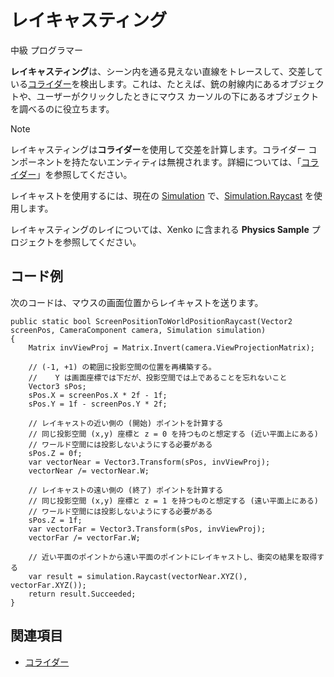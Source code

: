 # レイキャスティング

<span class="label label-doc-level">中級</span>
<span class="label label-doc-audience">プログラマー</span>

**レイキャスティング**は、シーン内を通る見えない直線をトレースして、交差している[コライダー](colliders.md)を検出します。これは、たとえば、銃の射線内にあるオブジェクトや、ユーザーがクリックしたときにマウス カーソルの下にあるオブジェクトを調べるのに役立ちます。

>[!NOTE]
>レイキャスティングは**コライダー**を使用して交差を計算します。コライダー コンポーネントを持たないエンティティは無視されます。詳細については、「[コライダー](colliders.md)」を参照してください。

レイキャストを使用するには、現在の [Simulation](xref:SiliconStudio.Xenko.Physics.Simulation) で、[Simulation.Raycast](xref:SiliconStudio.Xenko.Physics.Simulation.Raycast\(SiliconStudio.Core.Mathematics.Vector3,SiliconStudio.Core.Mathematics.Vector3\)) を使用します。

レイキャスティングのレイについては、Xenko に含まれる **Physics Sample** プロジェクトを参照してください。

## コード例

次のコードは、マウスの画面位置からレイキャストを送ります。

```
public static bool ScreenPositionToWorldPositionRaycast(Vector2 screenPos, CameraComponent camera, Simulation simulation)
{
    Matrix invViewProj = Matrix.Invert(camera.ViewProjectionMatrix);

    // (-1, +1) の範囲に投影空間の位置を再構築する。
    //    Y は画面座標では下だが、投影空間では上であることを忘れないこと
    Vector3 sPos;
    sPos.X = screenPos.X * 2f - 1f;
    sPos.Y = 1f - screenPos.Y * 2f;

    // レイキャストの近い側の (開始) ポイントを計算する
    // 同じ投影空間 (x,y) 座標と z = 0 を持つものと想定する (近い平面上にある)
    // ワールド空間には投影しないようにする必要がある
    sPos.Z = 0f;
    var vectorNear = Vector3.Transform(sPos, invViewProj);
    vectorNear /= vectorNear.W;

    // レイキャストの遠い側の (終了) ポイントを計算する
    // 同じ投影空間 (x,y) 座標と z = 1 を持つものと想定する (遠い平面上にある)
    // ワールド空間には投影しないようにする必要がある
    sPos.Z = 1f;
    var vectorFar = Vector3.Transform(sPos, invViewProj);
    vectorFar /= vectorFar.W;

    // 近い平面のポイントから遠い平面のポイントにレイキャストし、衝突の結果を取得する
    var result = simulation.Raycast(vectorNear.XYZ(), vectorFar.XYZ());
    return result.Succeeded;
}
```

## 関連項目
* [コライダー](colliders.md)
